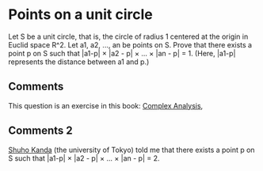 # Points on a unit circle

Let S be a unit circle, that is, the circle of radius 1 centered at the origin  in Euclid space R^2.
Let a1, a2, ..., an be points on S. 
Prove that there exists a point p on S such that |a1-p| × |a2 - p| × ... × |an - p| = 1. (Here, |a1-p| represents the distance between a1 and p.)

## Comments 
This question is an exercise in this book: [Complex Analysis](https://press.princeton.edu/books/hardcover/9780691113852/complex-analysis),

## Comments 2
[Shuho Kanda](https://arxiv.org/abs/2402.06893) (the university of Tokyo) told me that  there exists a point p on S such that |a1-p| × |a2 - p| × ... × |an - p| = 2.
